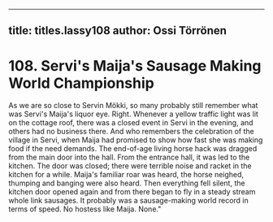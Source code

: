 
---

title: titles.lassy108
author: Ossi Törrönen
---


    
# 108. Servi's Maija's Sausage Making World Championship

As we are so close to Servin Mökki, so many probably still remember what was Servi's Maija's liquor eye. Right. Whenever a yellow traffic light was lit on the cottage roof, there was a closed event in Servi in the evening, and others had no business there. And who remembers the celebration of the village in Servi, when Maija had promised to show how fast she was making food if the need demands. The end-of-age living horse hack was dragged from the main door into the hall. From the entrance hall, it was led to the kitchen. The door was closed; there were terrible noise and racket in the kitchen for a while. Maija's familiar roar was heard, the horse neighed, thumping and banging were also heard. Then everything fell silent, the kitchen door opened again and from there began to fly in a steady stream whole link sausages. It probably was a sausage-making world record in terms of speed. No hostess like Maija. None."
